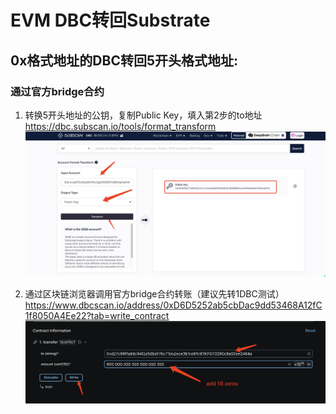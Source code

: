 # EVM DBC转回Substrate

## 0x格式地址的DBC转回5开头格式地址:

### 通过官方bridge合约
1. 转换5开头地址的公钥，复制Public Key，填入第2步的to地址
   [https://dbc.subscan.io/tools/format_transform
   ](https://dbc.subscan.io/tools/format_transform)![image-20250331175328048](./images/image-20250331175328048.png)

2. 通过区块链浏览器调用官方bridge合约转账（建议先转1DBC测试）
   [https://www.dbcscan.io/address/0xD6D5252ab5cbDac9dd53468A12fC1f8050A4Ee22?tab=write_contract
   ](https://www.dbcscan.io/address/0xD6D5252ab5cbDac9dd53468A12fC1f8050A4Ee22?tab=write_contract)![image-20250331175705011](./images/image-20250331175705011.png)


